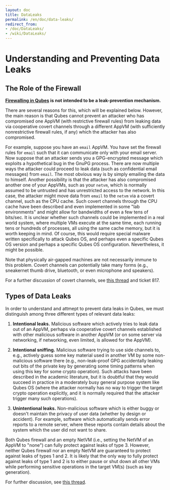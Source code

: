 ```yaml
---
layout: doc
title: DataLeaks
permalink: /en/doc/data-leaks/
redirect_from:
- /doc/DataLeaks/
- /wiki/DataLeaks/
---
```


Understanding and Preventing Data Leaks
=======================================

The Role of the Firewall
------------------------

**[Firewalling in Qubes](/en/doc/qubes-firewall/) is not intended to be a leak-prevention mechanism.**

There are several reasons for this, which will be explained below. However, the main reason is that Qubes cannot prevent an attacker who has compromised one AppVM (with restrictive firewall rules) from leaking data via cooperative covert channels through a different AppVM (with sufficiently nonrestrictive firewall rules, if any) which the attacker has also compromised.

For example, suppose you have an `email` AppVM. You have set the firewall rules for `email` such that it can communicate only with your email server. Now suppose that an attacker sends you a GPG-encrypted message which exploits a hypothetical bug in the GnuPG process. There are now multiple ways the attacker could proceed to leak data (such as confidential email messages) from `email`. The most obvious way is by simply emailing the data to himself. Another possibility is that the attacker has also compromised another one of your AppVMs, such as your `netvm`, which is normally assumed to be untrusted and has unrestricted access to the network. In this case, the attacker might move data from `email` to the `netvm` via a covert channel, such as the CPU cache. Such covert channels through the CPU cache have been described and even implemented in some "lab environments" and might allow for bandwidths of even a few tens of bits/sec. It is unclear whether such channels could be implemented in a real world system, where multiple VMs execute at the same time, each running tens or hundreds of processes, all using the same cache memory, but it is worth keeping in mind. Of course, this would require special malware written specifically to attack Qubes OS, and perhaps even a specific Qubes OS version and perhaps a specific Qubes OS configuration. Nevertheless, it might be possible.

Note that physically air-gapped machines are not necessarily immune to this problem. Covert channels can potentially take many forms (e.g., sneakernet thumb drive, bluetooth, or even microphone and speakers).

For a further discussion of covert channels, see [this thread](https://groups.google.com/d/topic/qubes-users/AqZV65yZLuU/discussion) and ticket 817.

Types of Data Leaks
-------------------

In order to understand and attmept to prevent data leaks in Qubes, we must distinguish among three different types of relevant data leaks:

1.  **Intentional leaks.** Malicious software which actively tries to leak data out of an AppVM, perhaps via cooperative covert channels established with other malicious software in another AppVM (or on some server via networking, if networking, even limited, is allowed for the AppVM).

1.  **Intentional sniffing.** Malicious software trying to use side channels to, e.g., actively guess some key material used in another VM by some non-malicious software there (e.g., non-leak-proof GPG accidentally leaking out bits of the private key by generating some timing patterns when using this key for some crypto operation). Such attacks have been described in the academic literature, but it is doubtful that they would succeed in practice in a moderately busy general purpose system like Qubes OS (where the attacker normally has no way to trigger the target crypto operation explicitly, and it is normally required that the attacker trigger many such operations).

1.  **Unintentional leaks.** Non-malicious software which is either buggy or doesn't maintain the privacy of user data (whether by design or accident). For example, software which automatically sends error reports to a remote server, where these reports contain details about the system which the user did not want to share.

Both Qubes firewall and an empty NetVM (i.e., setting the NetVM of an AppVM to "none") can fully protect against leaks of type 3. However, neither Qubes firewall nor an empty NetVM are guaranteed to protect against leaks of types 1 and 2. It is likely that the only way to fully protect against leaks of type 1 and 2 is to either pause or shut down all other VMs while performing sensitive operations in the target VM(s) (such as key generation).

For further discussion, see [this thread](https://groups.google.com/d/topic/qubes-users/t0cmNfuVduw/discussion).
